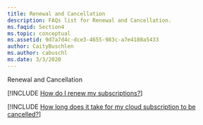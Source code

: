 ```yaml
---
title: Renewal and Cancellation
description: FAQs list for Renewal and Cancellation.
ms.faqid: Section4
ms.topic: conceptual
ms.assetid: 9d7a7d4c-dce3-4655-983c-a7e4180a5433
author: CaityBuschlen
ms.author: cabuschl
ms.date: 3/3/2020
---
```


Renewal and Cancellation

[!INCLUDE [How do I renew my subscriptions?](renewing-subscriptions.md)]

[!INCLUDE [How long does it take for my cloud subscription to be cancelled?](how-long-to-cancel.md)]
